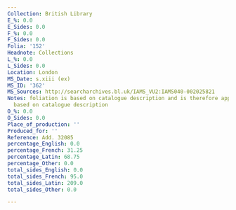 ```yaml
---
Collection: British Library
E_%: 0.0
E_Sides: 0.0
F_%: 0.0
F_Sides: 0.0
Folia: '152'
Headnote: Collections
L_%: 0.0
L_Sides: 0.0
Location: London
MS_Date: s.xiii (ex)
MS_ID: '362'
MS_Sources: http://searcharchives.bl.uk/IAMS_VU2:IAMS040-002025821
Notes: foliation is based on catalogue description and is therefore approximate; languages
  based on catalogue description
O_%: 0.0
O_Sides: 0.0
Place_of_production: ''
Produced_for: ''
Reference: Add. 32085
percentage_English: 0.0
percentage_French: 31.25
percentage_Latin: 68.75
percentage_Other: 0.0
total_sides_English: 0.0
total_sides_French: 95.0
total_sides_Latin: 209.0
total_sides_Other: 0.0

---
```

